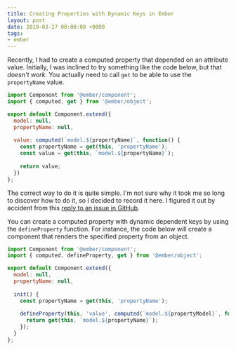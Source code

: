 ```yaml
---
title: Creating Properties with Dynamic Keys in Ember
layout: post
date: 2019-03-27 00:00:00 +0000
tags:
- ember
---
```


Recently, I had to create a computed property that depended on an attribute value.
Initially, I was inclined to try something like the code below, but that *doesn't work.*
You actually need to call `get` to be able to use the `propertyName` value.

```js
import Component from '@ember/component';
import { computed, get } from '@ember/object';

export default Component.extend({
  model: null,
  propertyName: null,
  
  value: computed(`model.${propertyName}`, function() {
    const propertyName = get(this, 'propertyName');
    const value = get(this, `model.${propertyName}`);
    
    return value;
  })
};
```

The correct way to do it is quite simple.
I'm not sure why it took me so long to discover how to do it, so I decided to record it here.
I figured it out by accident from this [reply to an issue in GitHub][GH].

[GH]: https://github.com/emberjs/ember.js/issues/16504#issuecomment-380793961

You can create a computed property with dynamic dependent keys by using the `defineProperty` function.
For instance, the code below will create a component that renders the specified property from an object.

```js
import Component from '@ember/component';
import { computed, defineProperty, get } from '@ember/object';

export default Component.extend({
  model: null,
  propertyName: null,
  
  init() {
    const propertyName = get(this, 'propertyName');
    
    defineProperty(this, 'value', computed(`model.${propertyModel}`, function() {
      return get(this, `model.${propertyName}`);
    });
  }
};
```
